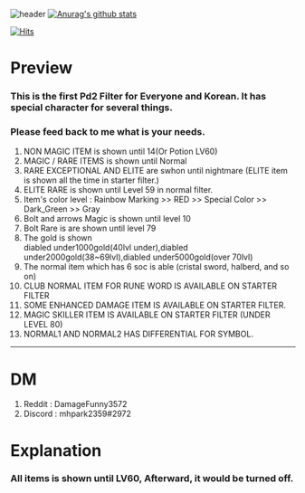 
![header](https://capsule-render.vercel.app/api?type=Waving&color=gradient&text=%20PiLLLa'sPD2filter%20%20&height=300&fontSize=80)
[![Anurag's github stats](https://github-readme-stats.vercel.app/api?username=PiLLLaa&show_icons=true&theme=synthwave)](https://github.com/PiLLLaa/github-readme-stats)

[![Hits](https://hits.seeyoufarm.com/api/count/incr/badge.svg?url=https%3A%2F%2Fgithub.com%2FPiLLLaa%2Fhit-counter)](https://hits.seeyoufarm.com)
# Preview

 ### This is the first Pd2 Filter for Everyone and Korean. It has special character for several things. 
 ### Please feed back to me what is your needs.
 
 1. NON MAGIC ITEM is shown until 14(Or Potion LV60)
 2. MAGIC / RARE ITEMS is shown until Normal
 3. RARE EXCEPTIONAL AND ELITE are swhon until nightmare (ELITE item is shown all the time in starter filter.)
 4. ELITE RARE is shown until Level 59 in normal filter.
 5. Item's color level : Rainbow Marking >> RED >> Special Color >> Dark_Green >> Gray
 6. Bolt and arrows Magic is shown until level 10
 7. Bolt Rare is are shown until level 79
 8. The gold is shown  
    diabled under1000gold(40lvl under),diabled under2000gold(38~69lvl),diabled under5000gold(over 70lvl)
 9. The normal item which has 6 soc is able (cristal sword, halberd, and so on)
 10. CLUB NORMAL ITEM FOR RUNE WORD IS AVAILABLE ON STARTER FILTER
 11. SOME ENHANCED DAMAGE ITEM IS AVAILABLE ON STARTER FILTER.
 12. MAGIC SKILLER ITEM IS AVAILABLE ON STARTER FILTER (UNDER LEVEL 80)
 13. NORMAL1 AND NORMAL2 HAS DIFFERENTIAL FOR SYMBOL.
 
----------------------------------------------------------------------------------------------------------------------


# DM 
  1. Reddit : DamageFunny3572
  2. Discord : mhpark2359#2972


# Explanation

### All items is shown until LV60, Afterward, it would be turned off.

